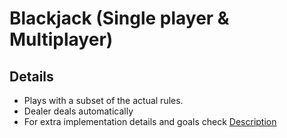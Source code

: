 # Blackjack (Single player & Multiplayer)

## Details
* Plays with a subset of the actual rules.
* Dealer deals automatically
* For extra implementation details and goals check [Description](Description.md)